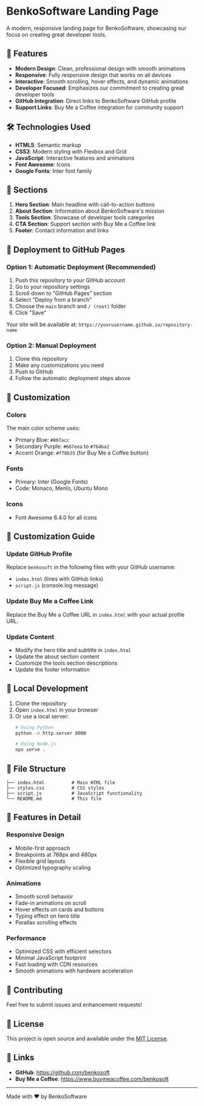 # BenkoSoftware Landing Page

A modern, responsive landing page for BenkoSoftware, showcasing our focus on creating great developer tools.

## 🚀 Features

- **Modern Design**: Clean, professional design with smooth animations
- **Responsive**: Fully responsive design that works on all devices
- **Interactive**: Smooth scrolling, hover effects, and dynamic animations
- **Developer Focused**: Emphasizes our commitment to creating great developer tools
- **GitHub Integration**: Direct links to BenkoSoftware GitHub profile
- **Support Links**: Buy Me a Coffee integration for community support

## 🛠️ Technologies Used

- **HTML5**: Semantic markup
- **CSS3**: Modern styling with Flexbox and Grid
- **JavaScript**: Interactive features and animations
- **Font Awesome**: Icons
- **Google Fonts**: Inter font family

## 📱 Sections

1. **Hero Section**: Main headline with call-to-action buttons
2. **About Section**: Information about BenkoSoftware's mission
3. **Tools Section**: Showcase of developer tools categories
4. **CTA Section**: Support section with Buy Me a Coffee link
5. **Footer**: Contact information and links

## 🚀 Deployment to GitHub Pages

### Option 1: Automatic Deployment (Recommended)

1. Push this repository to your GitHub account
2. Go to your repository settings
3. Scroll down to "GitHub Pages" section
4. Select "Deploy from a branch"
5. Choose the `main` branch and `/ (root)` folder
6. Click "Save"

Your site will be available at: `https://yourusername.github.io/repository-name`

### Option 2: Manual Deployment

1. Clone this repository
2. Make any customizations you need
3. Push to GitHub
4. Follow the automatic deployment steps above

## 🎨 Customization

### Colors
The main color scheme uses:
- Primary Blue: `#007acc`
- Secondary Purple: `#667eea` to `#764ba2`
- Accent Orange: `#ff6b35` (for Buy Me a Coffee button)

### Fonts
- Primary: Inter (Google Fonts)
- Code: Monaco, Menlo, Ubuntu Mono

### Icons
- Font Awesome 6.4.0 for all icons

## 📝 Customization Guide

### Update GitHub Profile
Replace `benkosoft` in the following files with your GitHub username:
- `index.html` (lines with GitHub links)
- `script.js` (console.log message)

### Update Buy Me a Coffee Link
Replace the Buy Me a Coffee URL in `index.html` with your actual profile URL.

### Update Content
- Modify the hero title and subtitle in `index.html`
- Update the about section content
- Customize the tools section descriptions
- Update the footer information

## 🔧 Local Development

1. Clone the repository
2. Open `index.html` in your browser
3. Or use a local server:
   ```bash
   # Using Python
   python -m http.server 8000
   
   # Using Node.js
   npx serve .
   ```

## 📄 File Structure

```
├── index.html          # Main HTML file
├── styles.css          # CSS styles
├── script.js           # JavaScript functionality
└── README.md           # This file
```

## 🌟 Features in Detail

### Responsive Design
- Mobile-first approach
- Breakpoints at 768px and 480px
- Flexible grid layouts
- Optimized typography scaling

### Animations
- Smooth scroll behavior
- Fade-in animations on scroll
- Hover effects on cards and buttons
- Typing effect on hero title
- Parallax scrolling effects

### Performance
- Optimized CSS with efficient selectors
- Minimal JavaScript footprint
- Fast loading with CDN resources
- Smooth animations with hardware acceleration

## 🤝 Contributing

Feel free to submit issues and enhancement requests!

## 📄 License

This project is open source and available under the [MIT License](LICENSE).

## 🔗 Links

- **GitHub**: https://github.com/benkosoft
- **Buy Me a Coffee**: https://www.buymeacoffee.com/benkosoft

---

Made with ❤️ by BenkoSoftware 